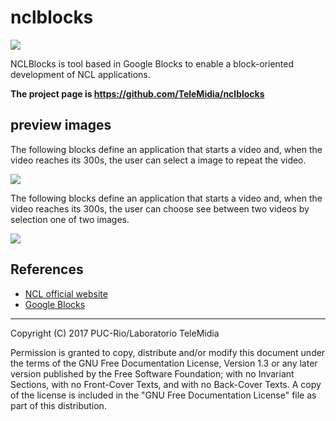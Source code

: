 # nclblocks

![](http://www.ncl.org.br/sites/ncl.org.br/files/newsflash_logo.png)

NCLBlocks is tool based in Google Blocks to enable a block-oriented
development of NCL applications.

**The project page is <https://github.com/TeleMidia/nclblocks>**

## preview images

The following blocks define an application that starts a video and, when the
video reaches its 300s, the user can select a image to repeat the video.

![](https://github.com/TeleMidia/nclblocks/raw/master/docs/overview1.png)

The following blocks define an application that starts a video and, when the
video reaches its 300s, the user can choose see between two videos by selection
one of two images.

![](https://github.com/TeleMidia/nclblocks/raw/master/docs/overview2.png)

## References

- [NCL official website](http://www.ncl.org.br/en)
- [Google Blocks](https://developers.google.com/blockly)

---
Copyright (C) 2017 PUC-Rio/Laboratorio TeleMidia

Permission is granted to copy, distribute and/or modify this document under
the terms of the GNU Free Documentation License, Version 1.3 or any later
version published by the Free Software Foundation; with no Invariant
Sections, with no Front-Cover Texts, and with no Back-Cover Texts. A copy of
the license is included in the "GNU Free Documentation License" file as part
of this distribution.